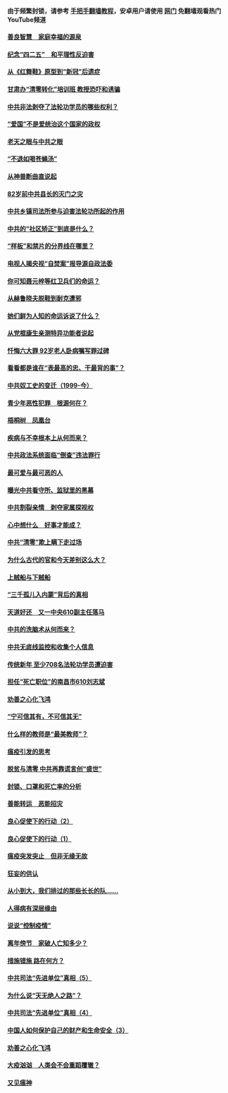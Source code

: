 #### 由于频繁封锁，请参考 [手把手翻墙教程](https://github.com/gfw-breaker/guides/wiki/)，安卓用户请使用 [网门](https://github.com/gfw-breaker/nogfw/blob/master/dl.md?t=04241901) 免翻墙观看热门YouTube频道 

#### [善良智慧　家庭幸福的源泉](../pages/19/423632.md?t=04241901) 

#### [纪念“四二五”　和平理性反迫害](../pages/19/423660.md?t=04241901) 

#### [从《红舞鞋》原型到“新冠”后遗症](../pages/19/423509.md?t=04241901) 

#### [甘肃办“清零转化”培训班 教授恐吓和诱骗](../pages/19/423498.md?t=04241901) 

#### [中共非法剥夺了法轮功学员的哪些权利？](../pages/19/423392.md?t=04241901) 

#### [“爱国”不是爱统治这个国家的政权](../pages/19/423029.md?t=04241901) 

#### [老天之眼与中共之眼](../pages/19/423378.md?t=04241901) 

#### [“不退如喝苍蝇汤”](../pages/19/423287.md?t=04241901) 

#### [从神兽断曲直说起](../pages/19/423201.md?t=04241901) 

#### [82岁前中共县长的灭门之灾](../pages/19/423055.md?t=04241901) 

#### [中共乡镇司法所参与迫害法轮功所起的作用](../pages/19/423064.md?t=04241901) 

#### [中共的“社区矫正”到底是什么？](../pages/19/422870.md?t=04241901) 

#### [“样板”和禁片的分界线在哪里？](../pages/19/422704.md?t=04241901) 

#### [电视人揭央视“自焚案”报导源自政法委](../pages/19/422770.md?t=04241901) 

#### [你可知聂元梓等红卫兵们的命运？](../pages/19/422848.md?t=04241901) 

#### [从赫鲁晓夫脱鞋到耐克遭邪](../pages/19/422826.md?t=04241901) 

#### [她们鲜为人知的命运诉说了什么？](../pages/19/422754.md?t=04241901) 

#### [从党棍康生亲测特异功能者说起](../pages/19/422657.md?t=04241901) 

#### [忏悔六大罪 92岁老人卧病嘱写罪过碑](../pages/19/422750.md?t=04241901) 

#### [看看都是谁在“表最高的忠、干最背的事”？](../pages/19/422703.md?t=04241901) 

#### [中共奴工史的变迁（1999-今）](../pages/19/422656.md?t=04241901) 

#### [青少年恶性犯罪　根源何在？](../pages/19/422449.md?t=04241901) 

#### [梧桐树　凤凰台](../pages/19/422442.md?t=04241901) 

#### [疾病与不幸根本上从何而来？](../pages/19/422438.md?t=04241901) 

#### [中共政法系统面临“倒查”违法罪行](../pages/19/422497.md?t=04241901) 

#### [最可爱与最可恶的人](../pages/19/422448.md?t=04241901) 

#### [曝光中共看守所、监狱里的黑幕](../pages/19/422390.md?t=04241901) 

#### [中共割裂亲情　剥夺家属探视权](../pages/19/422364.md?t=04241901) 

#### [心中想什么　好事才能成？](../pages/19/422318.md?t=04241901) 

#### [中共“清零”欺上瞒下走过场](../pages/19/422306.md?t=04241901) 

#### [为什么古代的官和今天差别这么大？](../pages/19/422228.md?t=04241901) 

#### [上贼船与下贼船](../pages/19/422276.md?t=04241901) 

#### [“三千孤儿入内蒙”背后的真相](../pages/19/422229.md?t=04241901) 

#### [天道好还　又一中央610副主任落马](../pages/19/422155.md?t=04241901) 

#### [中共的洗脑术从何而来？](../pages/19/422154.md?t=04241901) 

#### [中共无底线监控和收集个人信息](../pages/19/422039.md?t=04241901) 

#### [传统新年 至少708名法轮功学员遭迫害](../pages/19/421946.md?t=04241901) 

#### [担任“死亡职位”的南昌市610刘志斌](../pages/19/421957.md?t=04241901) 

#### [劝善之心化飞鸿](../pages/19/421164.md?t=04241901) 

#### [“宁可信其有，不可信其无”](../pages/19/421691.md?t=04241901) 

#### [什么样的教师是“最美教师”？](../pages/19/421755.md?t=04241901) 

#### [瘟疫引发的思考](../pages/19/421594.md?t=04241901) 

#### [脱贫与清零 中共再靠谎言创“盛世”](../pages/19/421590.md?t=04241901) 

#### [封锁、口罩和死亡率的分析](../pages/19/421495.md?t=04241901) 

#### [善能转运　恶能招灾](../pages/19/421334.md?t=04241901) 

#### [良心促使下的行动（2）](../pages/19/421361.md?t=04241901) 

#### [良心促使下的行动（1）](../pages/19/421302.md?t=04241901) 

#### [瘟疫突发突止　但非无缘无故](../pages/19/421281.md?t=04241901) 

#### [狂妄的供认](../pages/19/421199.md?t=04241901) 

#### [从小到大，我们排过的那些长长的队……](../pages/19/421243.md?t=04241901) 

#### [人得病有深层缘由](../pages/19/420864.md?t=04241901) 

#### [说说“控制疫情”](../pages/19/420831.md?t=04241901) 

#### [离年傍节　家破人亡知多少？](../pages/19/420563.md?t=04241901) 

#### [措施错施  路在何方？](../pages/19/420076.md?t=04241901) 

#### [中共司法“先进单位”真相（5）](../pages/19/419453.md?t=04241901) 

#### [为什么说“天无绝人之路”？](../pages/19/419618.md?t=04241901) 

#### [中共司法“先进单位”真相（4）](../pages/19/419452.md?t=04241901) 

#### [中国人如何保护自己的财产和生命安全（3）](../pages/19/419405.md?t=04241901) 

#### [劝善之心化飞鸿](../pages/19/418758.md?t=04241901) 

#### [大疫汹汹　人类会不会重蹈覆辙？](../pages/19/419691.md?t=04241901) 

#### [又见瘟神](../pages/19/419225.md?t=04241901) 

